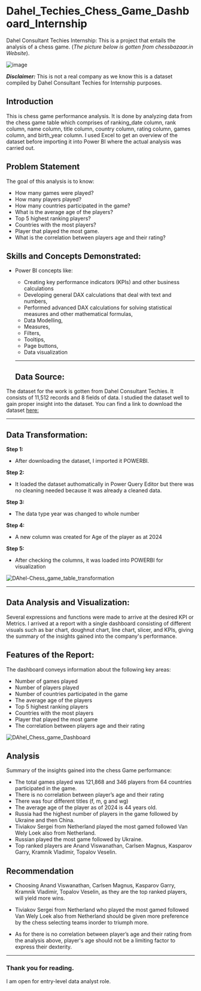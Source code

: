 # Dahel_Techies_Chess_Game_Dashboard_Internship
Dahel Consultant Techies Internship: This is a project that entails the analysis of a chess game.
(*The picture below is gotten from chessbazaar.in Website*). 


![image](https://github.com/RemedyData/Dahel_Techies_Chess_Game_Dashboard_Internship/assets/137626163/8a78d83a-3e2d-44d1-9afb-ccc0cf1df871)


***Disclaimer:*** This is not a real company as we know this is a dataset compiled by Dahel Consultant Techies for Internship purposes. 


## Introduction

This is chess game performance analysis. It is done by analyzing data from  the chess game table which comprises of ranking_date column, rank	column, name column, title column, country column, rating column, games column, and birth_year column. I used Excel to get an overview of the dataset before importing it into Power BI where the actual analysis was carried out. 

## Problem Statement

The goal of this analysis is to know:

- How many games were played?
- How many players played?
- How many countries participated in the game?
- What is the average age of the players?
- Top 5 highest ranking players?
- Countries with the most players?
- Player that played the most game.
- What is the correlation between players age and their rating?

## Skills and Concepts Demonstrated:

- Power BI concepts like:
   - Creating key performance indicators (KPIs) and other business calculations
   - Developing general DAX calculations that deal with text and numbers,
   - Performed advanced DAX calculations for solving statistical measures and other mathematical formulas,
   - Data Modelling,
   - Measures,
   - Filters,
   - Tooltips,
   - Page buttons,
   - Data visualization
 
   ---
  ## Data Source:
  
The dataset for the work is gotten from Dahel Consultant Techies. It consists of 11,512 records and 8 fields of data. I studied the dataset well to gain proper insight into the dataset. You can find a link to download the dataset [here:](https://drive.google.com/drive/folders/1Jd3uchmo6g1DllvV_XskGH4d2hckc5Eu?usp=drive_link)

   ---

## Data Transformation:

**Step 1:**
- After downloading the dataset, I imported it POWERBI.

**Step 2:**
- It loaded the dataset authomatically in Power Query Editor but there was no cleaning needed because it was already a cleaned data.

**Step 3:**
- The data type year was changed to whole number

**Step 4:**
- A new column was created for Age of the player as at 2024

**Step 5:**
- After checking the columns, it was loaded into POWERBI for visualization 


![DAhel-Chess_game_table_transformation](https://github.com/RemedyData/Dahel_Techies_Chess_Game_Dashboard_Internship/assets/137626163/82b69c73-c288-43b1-8143-164d0af6cd62)





---


## Data Analysis and Visualization:

Several expressions and functions were made to arrive at the desired KPI or Metrics.
I arrived at a report with a single dashboard consisting of different visuals such as bar chart, doughnut chart, line chart, slicer, and KPIs, giving the summary of the insights gained into the company's performance.

## Features of the Report:
The dashboard conveys information about the following key areas:
- Number of games played
- Number of players played
- Number of countries participated in the game
- The average age of the players
- Top 5 highest ranking players
- Countries with the most players
- Player that played the most game
- The correlation between players age and their rating

![DAhel_Chess_game_Dashboard](https://github.com/RemedyData/Dahel_Techies_Chess_Game_Dashboard_Internship/assets/137626163/ba59714e-10eb-4649-b520-aea5f54c5245)



## Analysis

Summary of the insights gained into the chess Game performance: 

- The total games played was 121,868 and 346 players from 64 countries participated in the game.
- There is no correlation between player’s age and their rating
- There was four different titles (f, m, g and wg)
- The average age of the player as of 2024 is 44 years old. 
- Russia had the highest number of players in the game followed by Ukraine and then China.
- Tiviakov Sergei from Netherland played the most gamed followed Van Wely Loek also from Netherland.
- Russian played the most game followed by Ukraine. 
- Top ranked players are Anand Viswanathan, Carlsen Magnus, Kasparov Garry, Kramnik Vladimir, Topalov Veselin.

## Recommendation

- Choosing Anand Viswanathan, Carlsen Magnus, Kasparov Garry, Kramnik Vladimir, Topalov Veselin, as they are the top ranked players, will yield more wins.


- Tiviakov Sergei from Netherland who played the most gamed followed Van Wely Loek also from Netherland should be given more preference by the chess selecting teams inorder to triumph more.
  
- As for there is no correlation between player’s age and their rating from the analysis above, player's age should not be a limiting factor to express their dexterity.


---

### Thank you for reading.

I am open for entry-level data analyst role.
